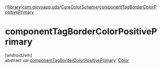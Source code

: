 //[library](../../../index.md)/[com.glovoapp.uds](../index.md)/[CoreColorScheme](index.md)/[componentTagBorderColorPositivePrimary](component-tag-border-color-positive-primary.md)

# componentTagBorderColorPositivePrimary

[androidJvm]\
abstract val [componentTagBorderColorPositivePrimary](component-tag-border-color-positive-primary.md): [Color](https://developer.android.com/reference/kotlin/androidx/compose/ui/graphics/Color.html)
